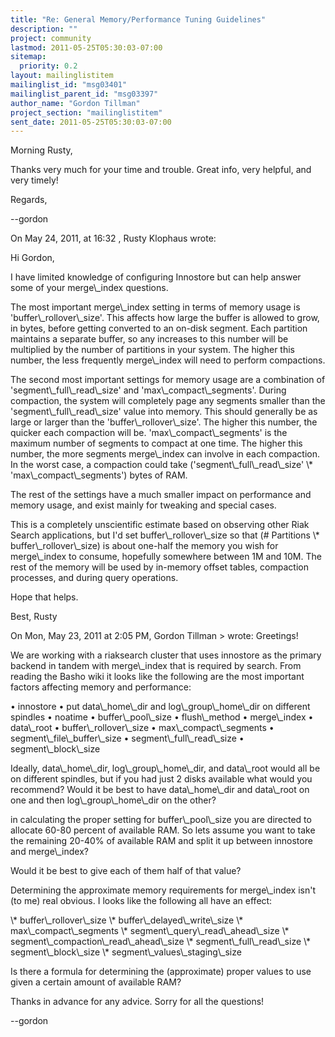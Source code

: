 ```yaml
---
title: "Re: General Memory/Performance Tuning Guidelines"
description: ""
project: community
lastmod: 2011-05-25T05:30:03-07:00
sitemap:
  priority: 0.2
layout: mailinglistitem
mailinglist_id: "msg03401"
mailinglist_parent_id: "msg03397"
author_name: "Gordon Tillman"
project_section: "mailinglistitem"
sent_date: 2011-05-25T05:30:03-07:00
---
```



Morning Rusty,

Thanks very much for your time and trouble. Great info, very helpful, and very 
timely!

Regards,

--gordon


On May 24, 2011, at 16:32 , Rusty Klophaus wrote:

Hi Gordon,

I have limited knowledge of configuring Innostore but can help answer some of 
your merge\\_index questions.

The most important merge\\_index setting in terms of memory usage is 
'buffer\\_rollover\\_size'. This affects how large the buffer is allowed to grow, 
in bytes, before getting converted to an on-disk segment. Each partition 
maintains a separate buffer, so any increases to this number will be multiplied 
by the number of partitions in your system. The higher this number, the less 
frequently merge\\_index will need to perform compactions.

The second most important settings for memory usage are a combination of 
'segment\\_full\\_read\\_size' and 'max\\_compact\\_segments'. During compaction, the 
system will completely page any segments smaller than the 
'segment\\_full\\_read\\_size' value into memory. This should generally be as large 
or larger than the 'buffer\\_rollover\\_size'. The higher this number, the quicker 
each compaction will be. 'max\\_compact\\_segments' is the maximum number of 
segments to compact at one time. The higher this number, the more segments 
merge\\_index can involve in each compaction. In the worst case, a compaction 
could take ('segment\\_full\\_read\\_size' \\* 'max\\_compact\\_segments') bytes of RAM.

The rest of the settings have a much smaller impact on performance and memory 
usage, and exist mainly for tweaking and special cases.

This is a completely unscientific estimate based on observing other Riak Search 
applications, but I'd set buffer\\_rollover\\_size so that (# Partitions \\* 
buffer\\_rollover\\_size) is about one-half the memory you wish for merge\\_index to 
consume, hopefully somewhere between 1M and 10M. The rest of the memory will be 
used by in-memory offset tables, compaction processes, and during query 
operations.

Hope that helps.

Best,
Rusty


On Mon, May 23, 2011 at 2:05 PM, Gordon Tillman 
&gt; wrote:
Greetings!

We are working with a riaksearch cluster that uses innostore as the primary 
backend in tandem with merge\\_index that is required by search. From reading 
the Basho wiki it looks like the following are the most important factors 
affecting memory and performance:

 • innostore
 • put data\\_home\\_dir and log\\_group\\_home\\_dir on different spindles
 • noatime
 • buffer\\_pool\\_size
 • flush\\_method
 • merge\\_index
 • data\\_root
 • buffer\\_rollover\\_size
 • max\\_compact\\_segments
 • segment\\_file\\_buffer\\_size
 • segment\\_full\\_read\\_size
 • segment\\_block\\_size

Ideally, data\\_home\\_dir, log\\_group\\_home\\_dir, and data\\_root would all be on 
different spindles, but if you had just 2 disks available what would you 
recommend? Would it be best to have data\\_home\\_dir and data\\_root on one and 
then log\\_group\\_home\\_dir on the other?

in calculating the proper setting for buffer\\_pool\\_size you are directed to 
allocate 60-80 percent of available RAM. So lets assume you want to take the 
remaining 20-40% of available RAM and split it up between innostore and 
merge\\_index?

Would it be best to give each of them half of that value?

Determining the approximate memory requirements for merge\\_index isn't (to me) 
real obvious. I looks like the following all have an effect:

 \\* buffer\\_rollover\\_size
 \\* buffer\\_delayed\\_write\\_size
 \\* max\\_compact\\_segments
 \\* segment\\_query\\_read\\_ahead\\_size
 \\* segment\\_compaction\\_read\\_ahead\\_size
 \\* segment\\_full\\_read\\_size
 \\* segment\\_block\\_size
 \\* segment\\_values\\_staging\\_size

Is there a formula for determining the (approximate) proper values to use given 
a certain amount of available RAM?

Thanks in advance for any advice. Sorry for all the questions!

--gordon
